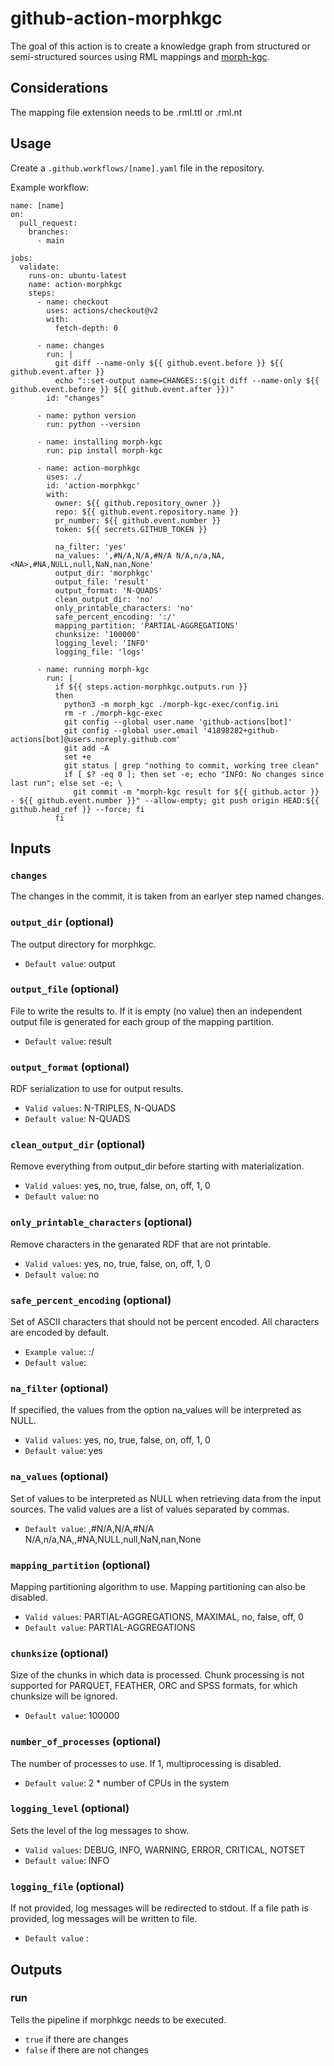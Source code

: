 # github-action-morphkgc
The goal of this action is to create a knowledge graph from structured or semi-structured sources using RML mappings and [morph-kgc](https://github.com/oeg-upm/morph-kgc). 
## Considerations
The mapping file extension needs to be .rml.ttl or .rml.nt
## Usage
Create a `.github.workflows/[name].yaml` file in the repository.

Example workflow:
```
name: [name]
on:   
  pull_request:
    branches:    
      - main

jobs:    
  validate:
    runs-on: ubuntu-latest
    name: action-morphkgc
    steps: 
      - name: checkout
        uses: actions/checkout@v2
        with: 
          fetch-depth: 0
          
      - name: changes
        run: | 
          git diff --name-only ${{ github.event.before }} ${{ github.event.after }}
          echo "::set-output name=CHANGES::$(git diff --name-only ${{ github.event.before }} ${{ github.event.after }})"
        id: "changes"
      
      - name: python version
        run: python --version

      - name: installing morph-kgc
        run: pip install morph-kgc

      - name: action-morphkgc
        uses: ./
        id: 'action-morphkgc'
        with:
          owner: ${{ github.repository_owner }}
          repo: ${{ github.event.repository.name }}
          pr_number: ${{ github.event.number }} 
          token: ${{ secrets.GITHUB_TOKEN }}
          
          na_filter: 'yes'
          na_values: ',#N/A,N/A,#N/A N/A,n/a,NA,<NA>,#NA,NULL,null,NaN,nan,None'
          output_dir: 'morphkgc'
          output_file: 'result'
          output_format: 'N-QUADS'
          clean_output_dir: 'no'
          only_printable_characters: 'no'
          safe_percent_encoding: ':/'
          mapping_partition: 'PARTIAL-AGGREGATIONS'
          chunksize: '100000'
          logging_level: 'INFO'
          logging_file: 'logs'
      
      - name: running morph-kgc
        run: |
          if ${{ steps.action-morphkgc.outputs.run }}
          then
            python3 -m morph_kgc ./morph-kgc-exec/config.ini
            rm -r ./morph-kgc-exec
            git config --global user.name 'github-actions[bot]'
            git config --global user.email '41898282+github-actions[bot]@users.noreply.github.com'
            git add -A
            set +e
            git status | grep "nothing to commit, working tree clean"
            if [ $? -eq 0 ]; then set -e; echo "INFO: No changes since last run"; else set -e; \
              git commit -m "morph-kgc result for ${{ github.actor }} - ${{ github.event.number }}" --allow-empty; git push origin HEAD:${{ github.head_ref }} --force; fi
          fi

```
## Inputs
### `changes`
The changes in the commit, it is taken from an earlyer step named changes. 

### `output_dir` (optional)
The output directory for morphkgc.
- `Default value`: output
### `output_file`  (optional)
File to write the results to. If it is empty (no value) then an independent output file is generated for each group of the mapping partition.

- `Default value`: result
### `output_format` (optional)
RDF serialization to use for output results.

- `Valid values`: N-TRIPLES, N-QUADS
- `Default value`: N-QUADS
### `clean_output_dir` (optional)
Remove everything from output_dir before starting with materialization.

- `Valid values`: yes, no, true, false, on, off, 1, 0
- `Default value`: no
### `only_printable_characters` (optional)
Remove characters in the genarated RDF that are not printable.

- `Valid values`: yes, no, true, false, on, off, 1, 0
- `Default value`: no
### `safe_percent_encoding` (optional)
Set of ASCII characters that should not be percent encoded. All characters are encoded by default.

- `Example value`: :/
- `Default value`:
### `na_filter` (optional)
If specified, the values from the option na_values will be interpreted as NULL.

- `Valid values`: yes, no, true, false, on, off, 1, 0
- `Default value`: yes
### `na_values` (optional)
Set of values to be interpreted as NULL when retrieving data from the input sources. The valid values are a list of values separated by commas.

- `Default value`: ,#N/A,N/A,#N/A N/A,n/a,NA,<NA>,#NA,NULL,null,NaN,nan,None
### `mapping_partition` (optional)
Mapping partitioning algorithm to use. Mapping partitioning can also be disabled.

- `Valid values`: PARTIAL-AGGREGATIONS, MAXIMAL, no, false, off, 0
- `Default value`: PARTIAL-AGGREGATIONS
### `chunksize` (optional)
Size of the chunks in which data is processed. Chunk processing is not supported for PARQUET, FEATHER, ORC and SPSS formats, for which chunksize will be ignored.

- `Default value`: 100000
### `number_of_processes` (optional)
The number of processes to use. If 1, multiprocessing is disabled.

- `Default value`: 2 * number of CPUs in the system
### `logging_level` (optional)
Sets the level of the log messages to show.

- `Valid values`: DEBUG, INFO, WARNING, ERROR, CRITICAL, NOTSET
- `Default value`: INFO
### `logging_file` (optional)
If not provided, log messages will be redirected to stdout. If a file path is provided, log messages will be written to file.

- `Default value`   :
## Outputs
### run
Tells the pipeline if morphkgc needs to be executed.
- `true` if there are changes
- `false` if there are not changes
